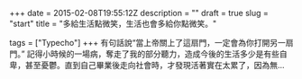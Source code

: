 +++
date = 2015-02-08T19:55:12Z
description = ""
draft = true
slug = "start"
title = "多給生活點微笑，生活也會多給你點微笑。"

tags = ["Typecho"]
+++
有句話說“當上帝關上了這扇門，一定會為你打開另一扇門。” 記得小時候的一場病，奪走了我的部分聽力，造成今後的生活多少是有些自卑，甚至憂鬱。直到自己畢業後走向社會時，才發現活著實在太累了，因為無...